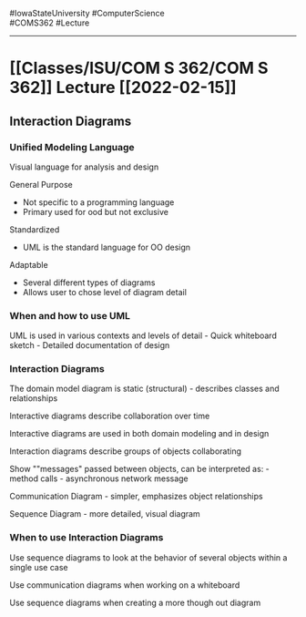 #IowaStateUniversity
#ComputerScience  
#COMS362
#Lecture

---

# [[Classes/ISU/COM S 362/COM S 362]] Lecture [[2022-02-15]]


## Interaction Diagrams 

### Unified Modeling Language 

Visual language for analysis and design

General Purpose 
- Not specific to  a programming language 
- Primary used for ood but not exclusive 

Standardized 
- UML is the standard language for OO design

Adaptable 
- Several different types of diagrams 
- Allows user to chose level of diagram detail 

### When and how to use UML

UML is used in various contexts and levels of detail
	- Quick whiteboard sketch
	- Detailed documentation of design 


### Interaction Diagrams 

The domain model diagram is static (structural) - describes classes and relationships 

Interactive diagrams describe collaboration over time 

Interactive diagrams are used in both domain modeling and in design 

Interaction diagrams describe groups of objects collaborating 

Show ""messages" passed between objects, can be interpreted as:
	- method calls 
	- asynchronous network message

Communication Diagram - simpler, emphasizes object relationships 

Sequence Diagram - more detailed, visual diagram 

### When to use Interaction Diagrams

Use sequence diagrams to look at the behavior of several objects within a single use case 

Use communication diagrams when working on a whiteboard 

Use sequence diagrams when creating a more though out diagram

